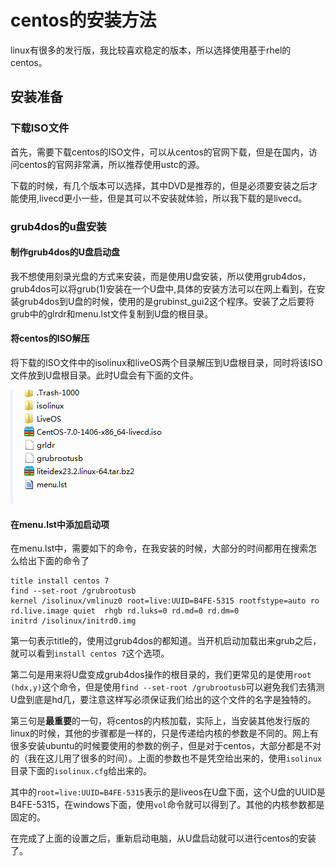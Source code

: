 centos的安装方法
===

linux有很多的发行版，我比较喜欢稳定的版本，所以选择使用基于rhel的centos。

## 安装准备
### 下载ISO文件
首先，需要下载centos的ISO文件，可以从centos的官网下载，但是在国内，访问centos的官网非常满，所以推荐使用ustc的源。

下载的时候，有几个版本可以选择，其中DVD是推荐的，但是必须要安装之后才能使用,livecd更小一些，但是其可以不安装就体验，所以我下载的是livecd。

### grub4dos的u盘安装

#### 制作grub4dos的U盘启动盘
我不想使用刻录光盘的方式来安装，而是使用U盘安装，所以使用grub4dos，grub4dos可以将grub(1)安装在一个U盘中,具体的安装方法可以在网上看到，在安装grub4dos到U盘的时候，使用的是grubinst_gui2这个程序。安装了之后要将grub中的glrdr和menu.lst文件复制到U盘的根目录。
#### 将centos的ISO解压
将下载的ISO文件中的isolinux和liveOS两个目录解压到U盘根目录，同时将该ISO文件放到U盘根目录。此时U盘会有下面的文件。

![u盘根目录的样子](./ukeydir.png)

#### 在menu.lst中添加启动项
在menu.lst中，需要如下的命令，在我安装的时候，大部分的时间都用在搜索怎么给出下面的命令了
```
title install centos 7
find --set-root /grubrootusb
kernel /isolinux/vmlinuz0 root=live:UUID=B4FE-5315 rootfstype=auto ro rd.live.image quiet  rhgb rd.luks=0 rd.md=0 rd.dm=0
initrd /isolinux/initrd0.img
```

第一句表示title的，使用过grub4dos的都知道。当开机启动加载出来grub之后，就可以看到`install centos 7`这个选项。

第二句是用来将U盘变成grub4dos操作的根目录的，我们更常见的是使用`root (hdx,y)`这个命令，但是使用`find --set-root /grubrootusb`可以避免我们去猜测U盘到底是hd几，要注意这样写必须保证我们给出的这个文件的名字是独特的。

第三句是**最重要**的一句，将centos的内核加载，实际上，当安装其他发行版的linux的时候，其他的步骤都是一样的，只是传递给内核的参数是不同的。网上有很多安装ubuntu的时候要使用的参数的例子，但是对于centos，大部分都是不对的（我在这儿用了很多的时间）。上面的参数也不是凭空给出来的，使用`isolinux`目录下面的`isolinux.cfg`给出来的。


其中的`root=live:UUID=B4FE-5315`表示的是liveos在U盘下面，这个U盘的UUID是B4FE-5315，在windows下面，使用`vol`命令就可以得到了。其他的内核参数都是固定的。


在完成了上面的设置之后，重新启动电脑，从U盘启动就可以进行centos的安装了。

